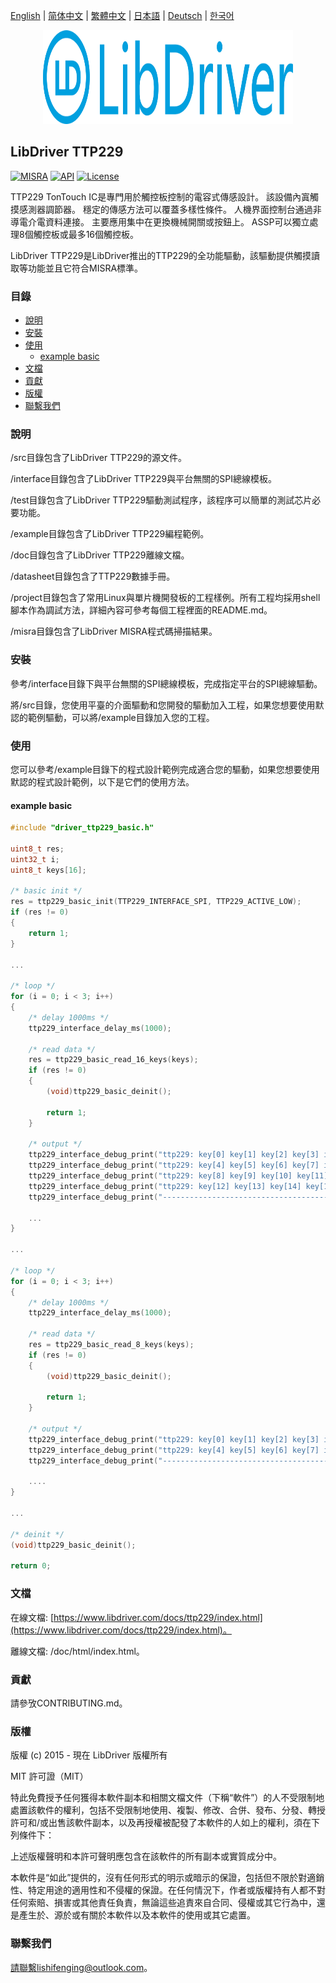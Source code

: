 [English](/README.md) | [ 简体中文](/README_zh-Hans.md) | [繁體中文](/README_zh-Hant.md) | [日本語](/README_ja.md) | [Deutsch](/README_de.md) | [한국어](/README_ko.md)

<div align=center>
<img src="/doc/image/logo.svg" width="400" height="150"/>
</div>

## LibDriver TTP229

[![MISRA](https://img.shields.io/badge/misra-compliant-brightgreen.svg)](/misra/README.md) [![API](https://img.shields.io/badge/api-reference-blue.svg)](https://www.libdriver.com/docs/ttp229/index.html) [![License](https://img.shields.io/badge/license-MIT-brightgreen.svg)](/LICENSE)

TTP229 TonTouch IC是專門用於觸控板控制的電容式傳感設計。 該設備內寘觸摸感測器調節器。 穩定的傳感方法可以覆蓋多樣性條件。 人機界面控制台通過非導電介電資料連接。 主要應用集中在更換機械開關或按鈕上。 ASSP可以獨立處理8個觸控板或最多16個觸控板。

LibDriver TTP229是LibDriver推出的TTP229的全功能驅動，該驅動提供觸摸讀取等功能並且它符合MISRA標準。

### 目錄

  - [說明](#說明)
  - [安裝](#安裝)
  - [使用](#使用)
    - [example basic](#example-basic)
  - [文檔](#文檔)
  - [貢獻](#貢獻)
  - [版權](#版權)
  - [聯繫我們](#聯繫我們)

### 說明

/src目錄包含了LibDriver TTP229的源文件。

/interface目錄包含了LibDriver TTP229與平台無關的SPI總線模板。

/test目錄包含了LibDriver TTP229驅動測試程序，該程序可以簡單的測試芯片必要功能。

/example目錄包含了LibDriver TTP229編程範例。

/doc目錄包含了LibDriver TTP229離線文檔。

/datasheet目錄包含了TTP229數據手冊。

/project目錄包含了常用Linux與單片機開發板的工程樣例。所有工程均採用shell腳本作為調試方法，詳細內容可參考每個工程裡面的README.md。

/misra目錄包含了LibDriver MISRA程式碼掃描結果。

### 安裝

參考/interface目錄下與平台無關的SPI總線模板，完成指定平台的SPI總線驅動。

將/src目錄，您使用平臺的介面驅動和您開發的驅動加入工程，如果您想要使用默認的範例驅動，可以將/example目錄加入您的工程。

### 使用

您可以參考/example目錄下的程式設計範例完成適合您的驅動，如果您想要使用默認的程式設計範例，以下是它們的使用方法。

#### example basic

```C
#include "driver_ttp229_basic.h"

uint8_t res;
uint32_t i;
uint8_t keys[16];

/* basic init */
res = ttp229_basic_init(TTP229_INTERFACE_SPI, TTP229_ACTIVE_LOW);
if (res != 0)
{
    return 1;
}

...
    
/* loop */
for (i = 0; i < 3; i++)
{
    /* delay 1000ms */
    ttp229_interface_delay_ms(1000);

    /* read data */
    res = ttp229_basic_read_16_keys(keys);
    if (res != 0)
    {
        (void)ttp229_basic_deinit();

        return 1;
    }

    /* output */
    ttp229_interface_debug_print("ttp229: key[0] key[1] key[2] key[3] is %d %d %d %d.\n", keys[0], keys[1], keys[2], keys[3]);
    ttp229_interface_debug_print("ttp229: key[4] key[5] key[6] key[7] is %d %d %d %d.\n", keys[4], keys[5], keys[6], keys[7]);
    ttp229_interface_debug_print("ttp229: key[8] key[9] key[10] key[11] is %d %d %d %d.\n", keys[8], keys[9], keys[10], keys[11]);
    ttp229_interface_debug_print("ttp229: key[12] key[13] key[14] key[15] is %d %d %d %d.\n", keys[12], keys[13], keys[14], keys[15]);
    ttp229_interface_debug_print("----------------------------------------------------\n");
    
    ...
}

...
    
/* loop */
for (i = 0; i < 3; i++)
{
    /* delay 1000ms */
    ttp229_interface_delay_ms(1000);

    /* read data */
    res = ttp229_basic_read_8_keys(keys);
    if (res != 0)
    {
        (void)ttp229_basic_deinit();

        return 1;
    }

    /* output */
    ttp229_interface_debug_print("ttp229: key[0] key[1] key[2] key[3] is %d %d %d %d.\n", keys[0], keys[1], keys[2], keys[3]);
    ttp229_interface_debug_print("ttp229: key[4] key[5] key[6] key[7] is %d %d %d %d.\n", keys[4], keys[5], keys[6], keys[7]);
    ttp229_interface_debug_print("----------------------------------------------------\n");
    
    ....
}

...
    
/* deinit */
(void)ttp229_basic_deinit();

return 0;
```

### 文檔

在線文檔: [https://www.libdriver.com/docs/ttp229/index.html](https://www.libdriver.com/docs/ttp229/index.html)。

離線文檔: /doc/html/index.html。

### 貢獻

請參攷CONTRIBUTING.md。

### 版權

版權 (c) 2015 - 現在 LibDriver 版權所有

MIT 許可證（MIT）

特此免費授予任何獲得本軟件副本和相關文檔文件（下稱“軟件”）的人不受限制地處置該軟件的權利，包括不受限制地使用、複製、修改、合併、發布、分發、轉授許可和/或出售該軟件副本，以及再授權被配發了本軟件的人如上的權利，須在下列條件下：

上述版權聲明和本許可聲明應包含在該軟件的所有副本或實質成分中。

本軟件是“如此”提供的，沒有任何形式的明示或暗示的保證，包括但不限於對適銷性、特定用途的適用性和不侵權的保證。在任何情況下，作者或版權持有人都不對任何索賠、損害或其他責任負責，無論這些追責來自合同、侵權或其它行為中，還是產生於、源於或有關於本軟件以及本軟件的使用或其它處置。

### 聯繫我們

請聯繫lishifenging@outlook.com。